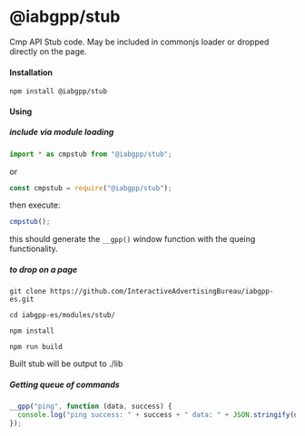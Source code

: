 # @iabgpp/stub

Cmp API Stub code. May be included in commonjs loader or dropped directly on the page.

#### Installation

```
npm install @iabgpp/stub
```

#### Using

##### include via module loading

```javascript
import * as cmpstub from "@iabgpp/stub";
```

or

```javascript
const cmpstub = require("@iabgpp/stub");
```

then execute:

```javascript
cmpstub();
```

this should generate the `__gpp()` window function with the queing functionality.

##### to drop on a page

```
git clone https://github.com/InteractiveAdvertisingBureau/iabgpp-es.git

cd iabgpp-es/modules/stub/

npm install

npm run build
```

Built stub will be output to ./lib

##### Getting queue of commands

```javascript
__gpp("ping", function (data, success) {
  console.log("ping success: " + success + " data: " + JSON.stringify(data));
});
```
